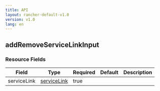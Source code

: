 ```yaml
---
title: API
layout: rancher-default-v1.0
version: v1.0
lang: en
---
```


## addRemoveServiceLinkInput





### Resource Fields

Field | Type | Required | Default | Description
---|---|---|---|---
serviceLink | [serviceLink]({{site.baseurl}}/rancher/{{page.version}}/{{page.lang}}/api/api-resources/serviceLink/) | true |  | 

